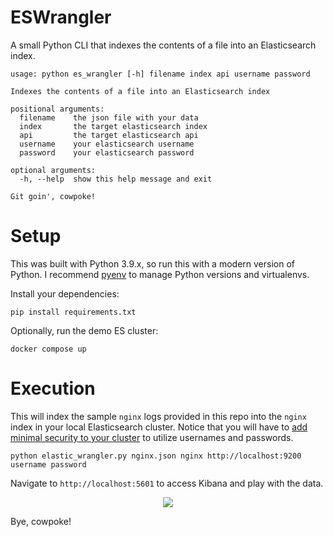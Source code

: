 # ESWrangler
A small Python CLI that indexes the contents of a file into an Elasticsearch index.

```
usage: python es_wrangler [-h] filename index api username password

Indexes the contents of a file into an Elasticsearch index

positional arguments:
  filename    the json file with your data
  index       the target elasticsearch index
  api         the target elasticsearch api
  username    your elasticsearch username
  password    your elasticsearch password

optional arguments:
  -h, --help  show this help message and exit

Git goin', cowpoke!
```

# Setup
This was built with Python 3.9.x, so run this with a modern version of Python. I recommend [pyenv](https://github.com/pyenv/pyenv) to manage Python versions and virtualenvs.

Install your dependencies:
```
pip install requirements.txt
```

Optionally, run the demo ES cluster:
```
docker compose up
```
# Execution
This will index the sample `nginx` logs provided in this repo into the `nginx` index in your local Elasticsearch cluster. Notice that you will have to [add minimal security to your cluster](https://www.elastic.co/guide/en/elasticsearch/reference/7.17/security-minimal-setup.html) to utilize usernames and passwords.
```
python elastic_wrangler.py nginx.json nginx http://localhost:9200 username password
```

Navigate to `http://localhost:5601` to access Kibana and play with the data.

<p align="center">
  <img src=https://user-images.githubusercontent.com/33524375/235536304-91961886-032b-4593-bf9b-28a5be1a1d3d.png
</p>

Bye, cowpoke!
